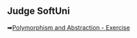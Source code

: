## Judge SoftUni

➡[Polymorphism and Abstraction - Exercise](https://judge.softuni.org/Contests/Compete/DownloadResource/49964)

